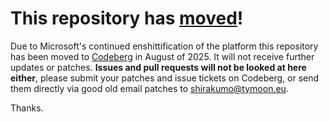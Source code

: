# This repository has [moved](https://shirakumo.org/projects/harmony)!
Due to Microsoft's continued enshittification of the platform this repository has been moved to [Codeberg](https://shirakumo.org/projects/harmony) in August of 2025. It will not receive further updates or patches. **Issues and pull requests will not be looked at here either**, please submit your patches and issue tickets on Codeberg, or send them directly via good old email patches to [shirakumo@tymoon.eu](mailto:shirakumo@tymoon.eu).

Thanks.
